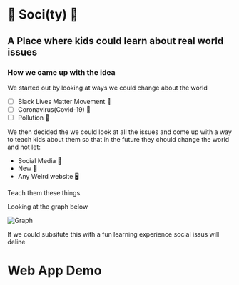 # :metal: Soci(ty) :metal:
## A Place where kids could learn about real world issues

### How we came up with the idea
We started out by looking at ways we could change about the world

- [ ] Black Lives Matter Movement 🤔
- [ ] Coronavirus(Covid-19) 🤷‍
- [ ] Pollution 🤔

We then decided the we could look at all the issues and come up 
with a way to teach kids about them so that in the future they chould
change the world and not let:
- Social Media 📸
- New 📰
- Any Weird website 🖥

Teach them these things.

Looking at the graph below

![Graph](https://cdn.statcdn.com/Infographic/images/normal/11651.jpeg)

If we could subsitute this with a fun learning experience social issus will deline


# Web App Demo
